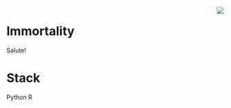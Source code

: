 <img align="right" src="https://count.getloli.com/get/@:Minori-ty?theme=rule34">

# Immortality

Salute!

# Stack

Python R
